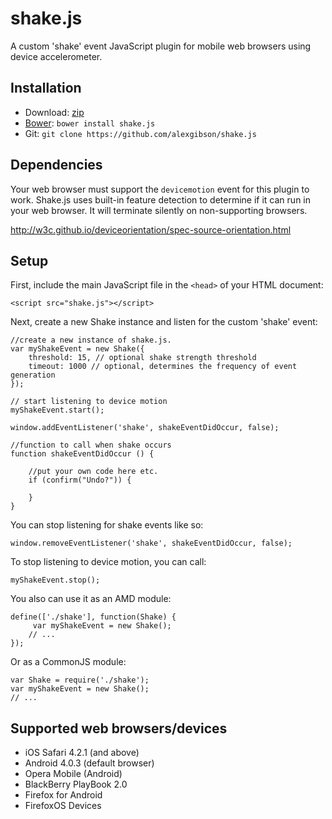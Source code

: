 shake.js
=======================================

A custom 'shake' event JavaScript plugin for mobile web browsers using device accelerometer.

Installation
---------------------------------------

* Download: [zip](https://github.com/alexgibson/shake.js/zipball/master)
* [Bower](https://github.com/twitter/bower/): `bower install shake.js`
* Git: `git clone https://github.com/alexgibson/shake.js`

Dependencies
---------------------------------------

Your web browser must support the `devicemotion` event for this plugin to work. Shake.js uses built-in feature detection to determine if it can run in your web browser. It will terminate silently on non-supporting browsers.

http://w3c.github.io/deviceorientation/spec-source-orientation.html

Setup
---------------------------------------

First, include the main JavaScript file in the `<head>` of your HTML document:

```
<script src="shake.js"></script>
```

Next, create a new Shake instance and listen for the custom 'shake' event:

```
//create a new instance of shake.js.
var myShakeEvent = new Shake({
    threshold: 15, // optional shake strength threshold
    timeout: 1000 // optional, determines the frequency of event generation
});

// start listening to device motion
myShakeEvent.start();

window.addEventListener('shake', shakeEventDidOccur, false);

//function to call when shake occurs
function shakeEventDidOccur () {

	//put your own code here etc.
	if (confirm("Undo?")) {

	}
}
```

You can stop listening for shake events like so:

```
window.removeEventListener('shake', shakeEventDidOccur, false);
```

To stop listening to device motion, you can call:

```
myShakeEvent.stop();
```

You also can use it as an AMD module:

```
define(['./shake'], function(Shake) {
     var myShakeEvent = new Shake();
    // ...
});
```

Or as a CommonJS module:

```
var Shake = require('./shake');
var myShakeEvent = new Shake();
// ...
```
  

Supported web browsers/devices
---------------------------------------

- iOS Safari 4.2.1 (and above)
- Android 4.0.3 (default browser)
- Opera Mobile (Android)
- BlackBerry PlayBook 2.0
- Firefox for Android
- FirefoxOS Devices
